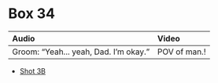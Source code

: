 # Box 34

| Audio | Video |
|:---|:---|
| Groom: “Yeah... yeah, Dad. I’m okay.” | POV of man.! |

* [Shot 3B](3B.md)